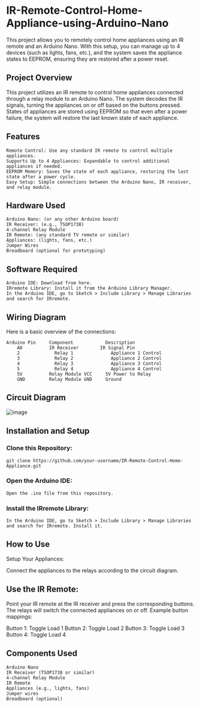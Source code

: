 # IR-Remote-Control-Home-Appliance-using-Arduino-Nano
This project allows you to remotely control home appliances using an IR remote and an Arduino Nano. With this setup, you can manage up to 4 devices (such as lights, fans, etc.), and the system saves the appliance states to EEPROM, ensuring they are restored after a power reset.

## Project Overview
This project utilizes an IR remote to control home appliances connected through a relay module to an Arduino Nano. The system decodes the IR signals, turning the appliances on or off based on the buttons pressed. States of appliances are stored using EEPROM so that even after a power failure, the system will restore the last known state of each appliance.

## Features
    Remote Control: Use any standard IR remote to control multiple appliances.
    Supports Up to 4 Appliances: Expandable to control additional appliances if needed.
    EEPROM Memory: Saves the state of each appliance, restoring the last state after a power cycle.
    Easy Setup: Simple connections between the Arduino Nano, IR receiver, and relay module.
## Hardware Used
    Arduino Nano: (or any other Arduino board)
    IR Receiver: (e.g., TSOP1738)
    4-channel Relay Module
    IR Remote: (any standard TV remote or similar)
    Appliances: (lights, fans, etc.)
    Jumper Wires
    Breadboard (optional for prototyping)
## Software Required
    Arduino IDE: Download from here.
    IRremote Library: Install it from the Arduino Library Manager.
    In the Arduino IDE, go to Sketch > Include Library > Manage Libraries and search for IRremote.
    
## Wiring Diagram
Here is a basic overview of the connections:

    Arduino Pin   	Component	         Description
        A0          IR Receiver	       IR Signal Pin
        2	          Relay 1	           Appliance 1 Control
        3	          Relay 2	           Appliance 2 Control
        4	          Relay 3	           Appliance 3 Control
        5	          Relay 4	           Appliance 4 Control
        5V	        Relay Module VCC	 5V Power to Relay
        GND	        Relay Module GND	 Ground 
     
## Circuit Diagram
![image](https://github.com/user-attachments/assets/ea4ffd84-a317-49d2-9160-f830d72ad3ae)


## Installation and Setup
  ### Clone this Repository:
    git clone https://github.com/your-username/IR-Remote-Control-Home-Appliance.git
  ### Open the Arduino IDE:

    Open the .ino file from this repository.
  ### Install the IRremote Library:

    In the Arduino IDE, go to Sketch > Include Library > Manage Libraries and search for IRremote. Install it.
 
## How to Use
  Setup Your Appliances:

  Connect the appliances to the relays according to the circuit diagram.
## Use the IR Remote:

  Point your IR remote at the IR receiver and press the corresponding buttons.
  The relays will switch the connected appliances on or off.
  Example button mappings:
  
  Button 1: Toggle Load 1
  Button 2: Toggle Load 2
  Button 3: Toggle Load 3
  Button 4: Toggle Load 4
## Components Used
    Arduino Nano
    IR Receiver (TSOP1738 or similar)
    4-channel Relay Module
    IR Remote
    Appliances (e.g., lights, fans)
    Jumper wires
    Breadboard (optional)
